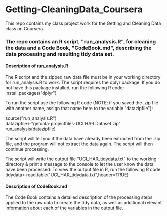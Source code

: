 # Getting-CleaningData_Coursera
This repo contains my class project work for the Getting and Cleaning Data class on Coursera.

### The repo contains an R script, "run_analysis.R", for cleaning the data and a Code Book, "CodeBook.md", describing the data processing and resulting tidy data set.

#### Description of run_analysis.R

The R script and the zipped raw data file must be in your working directory for run_analysis.R to work. The script requires the dplyr package. If you do not have this package installed, run the following R code:  
install.packages("dplyr")

To run the script use the following R code (NOTE: if you saved the .zip file with another name, assign that name here to the variable "datazipfile"):

  source("run_analysis.R")  
  datazipfile<-"getdata-projectfiles-UCI HAR Dataset.zip"  
  run_analysis(datazipfile)  
  
The script will tell you if the data have already been extracted from the .zip file, and the program will not extract the data again. The script will then continue processing.  

The script will write the output file "UCI_HAR_tidydata.txt" to the working directory & print a message to the console to let the user know the data have been processed. To view the output file in R, run the following R code:  
tidydata<-read.table("UCI_HAR_tidydata.txt",header=TRUE)  

#### Description of CodeBook.md  

The Code Book contains a detailed description of the processing steps applied to the raw data to create the tidy data, as well as additional relevant information about each of the variables in the output file.







